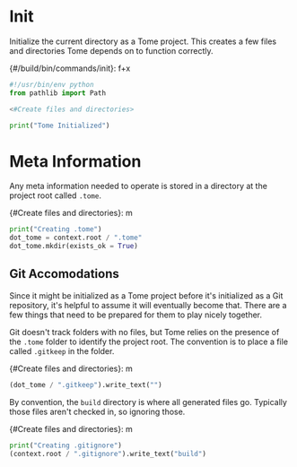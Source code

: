 # Init

Initialize the current directory as a Tome project. This creates a few files and directories Tome depends on to function correctly.

{#/build/bin/commands/init}: f+x
```python
#!/usr/bin/env python
from pathlib import Path

<#Create files and directories>

print("Tome Initialized")
```

# Meta Information

Any meta information needed to operate is stored in a directory at the project root called `.tome`.

{#Create files and directories}: m
```python
print("Creating .tome")
dot_tome = context.root / ".tome"
dot_tome.mkdir(exists_ok = True)
```

## Git Accomodations

Since it might be initialized as a Tome project before it's initialized as a Git repository, it's helpful to assume it will eventually become that. There are a few things that need to be prepared for them to play nicely together.

Git doesn't track folders with no files, but Tome relies on the presence of the `.tome` folder to identify the project root. The convention is to place a file called `.gitkeep` in the folder.

{#Create files and directories}: m
```python
(dot_tome / ".gitkeep").write_text("")
```

By convention, the `build` directory is where all generated files go. Typically those files aren't checked in, so ignoring those.


{#Create files and directories}: m
```python
print("Creating .gitignore")
(context.root / ".gitignore").write_text("build")
```
